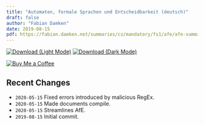 ```yaml
---
title: "Automaten, formale Sprachen und Entscheidbarkeit (deutsch)"
draft: false
author: "Fabian Damken"
date: 2019-08-15
pdf: https://fabian.damken.net/summaries/cs/mandatory/fs1/afe/afe-summary.pdf
---
```


[![Download (Light Mode)](/download.png)](afe-summary.pdf)
[![Download (Dark Mode)](/download-dark.png)](afe-summary-dark.pdf)

[![Buy Me a Coffee](/kofi.png)](https://ko-fi.com/fdamken)

## Recent Changes
- `2020-05-15` Fixed errors introduced by malicious RegEx.
- `2020-05-15` Made documents compile.
- `2020-05-15` Streamlines AfE.
- `2019-08-15` Initial commit.
